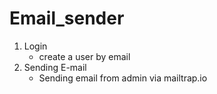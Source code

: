 # Email_sender
1. Login
    - create a user by email
2. Sending E-mail
    - Sending email from admin via mailtrap.io
